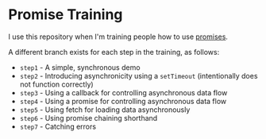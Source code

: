 # Promise Training

I use this repository when I'm training people how to use [promises](https://developer.mozilla.org/en-US/docs/Web/JavaScript/Reference/Global_Objects/Promise).

A different branch exists for each step in the training, as follows:

* `step1` - A simple, synchronous demo
* `step2` - Introducing asynchronicity using a `setTimeout` (intentionally does not function correctly)
* `step3` - Using a callback for controlling asynchronous data flow
* `step4` - Using a promise for controlling asynchronous data flow
* `step5` - Using fetch for loading data asynchronously
* `step6` - Using promise chaining shorthand
* `step7` - Catching errors